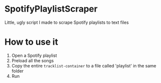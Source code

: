 # SpotifyPlaylistScraper
Little, ugly script I made to scrape Spotify playlists to text files

# How to use it

  1. Open a Spotify playlist
  2. Preload all the songs
  3. Copy the entire `tracklist-container` to a file called 'playlist' in the same folder
  4. Run
